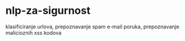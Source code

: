 # nlp-za-sigurnost
klasificiranje urlova,
prepoznavanje spam e-mail poruka,
prepoznavanje malicioznih xss kodova
